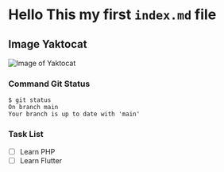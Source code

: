 # Hello This my first `index.md` file

## Image Yaktocat
![Image of Yaktocat](https://octodex.github.com/images/yaktocat.png)

### Command Git Status
```
$ git status
On branch main
Your branch is up to date with 'main'
```

### Task List
- [ ] Learn PHP
- [ ] Learn Flutter
